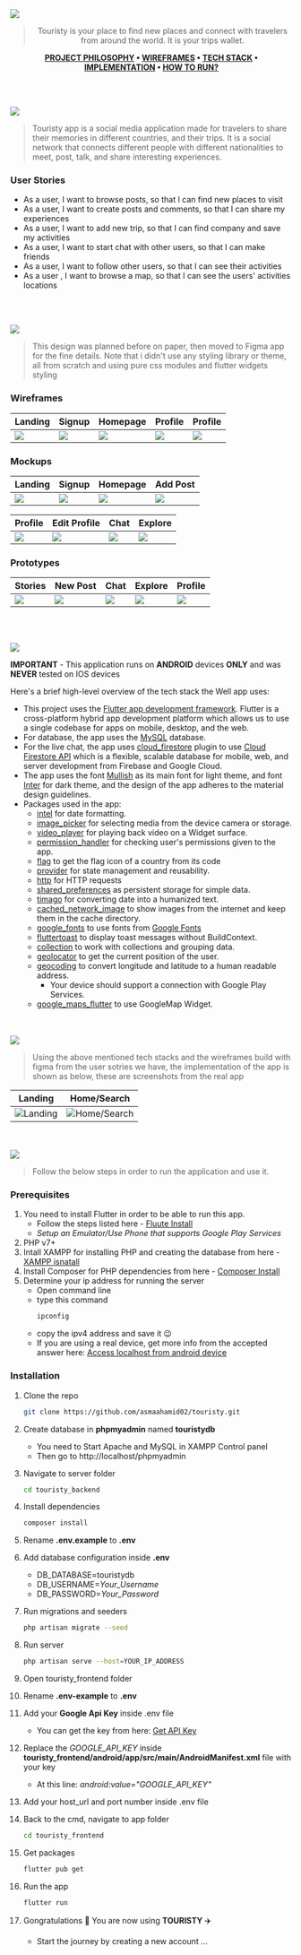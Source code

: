 <img src="./readme/title1.svg"/>

<div align="center">

> Touristy is your place to find new places and connect with travelers from around the world. It is your trips wallet.

**[PROJECT PHILOSOPHY](https://github.com/asmaahamid02/touristy#-project-philosophy) • [WIREFRAMES](https://github.com/asmaahamid02/touristy#-wireframes) • [TECH STACK](https://github.com/asmaahamid02/touristy#-tech-stack) • [IMPLEMENTATION](https://github.com/asmaahamid02/touristy#-impplementation) • [HOW TO RUN?](https://github.com/asmaahamid02/touristy#-how-to-run)**

</div>

<br><br>

<img src="./readme/title2.svg"/>

>Touristy app is a social media application made for travelers to share their memories in different countries, and their trips.
>It is a social network that connects different people with different nationalities to meet, post, talk, and share interesting experiences.

### User Stories

- As a user, I want to browse posts, so that I can find new places to visit
- As a user, I want to create posts and comments, so that I can share my experiences
- As a user, I want to add new trip, so that I can find company and save my activities
- As a user, I want to start chat with other users, so that I can make friends
- As a user, I want to follow other users, so that I can see their activities
- As a user , I want to browse a map, so that I can see the users' activities locations

<br><br>

<img src="./readme/title3.svg"/>

> This design was planned before on paper, then moved to Figma app for the fine details.
> Note that i didn't use any styling library or theme, all from scratch and using pure css modules and flutter widgets styling

### Wireframes

| Landing | Signup | Homepage | Profile | Profile | 
| ----------------------------------------- | ----------------------------------------- | ----------------------------------------- |  ----------------------------------------- | ----------------------------------------- |
| <img src='./readme/wireframes/landing.png' /> | <img src='./readme/wireframes/signup.png' /> | <img src='./readme/wireframes/homepage.png' /> | <img src='./readme/wireframes/profile.png' /> | <img src='./readme/wireframes/edit_profile.png' /> | 


### Mockups

| Landing | Signup | Homepage | Add Post | 
| ----------------------------------------- | ----------------------------------------- | ----------------------------------------- |  ----------------------------------------- | 
| <img src='./readme/mockups/landing.png' /> | <img src='./readme/mockups/signup.png' /> | <img src='./readme/mockups/homepage.png' /> | <img src='./readme/mockups/add_post.png' /> | 

| Profile | Edit Profile | Chat | Explore | 
| -----------------------------------------| -----------------------------------------| -----------------------------------------|  -----------------------------------------| 
<img src='./readme/mockups/profile.png' /> | <img src='./readme/mockups/edit_profile.png' /> | <img src='./readme/mockups/chat.png' /> | <img src='./readme/mockups/explore.png' /> |

### Prototypes

| Stories | New Post | Chat | Explore | Profile |
| -----------------------------------------| -----------------------------------------| -----------------------------------------|  -----------------------------------------|-----------------------------------------|
<img src='./readme/prototypes/homepage.gif' /> | <img src='./readme/prototypes/post.gif' /> | <img src='./readme/prototypes/chat.gif' /> | <img src='./readme/prototypes/explore.gif' /> | <img src='./readme/prototypes/profile.gif' /> |

<br><br>

<img src="./readme/title4.svg"/>


**IMPORTANT** - This application runs on **ANDROID** devices **ONLY** and was **NEVER** tested on IOS devices

Here's a brief high-level overview of the tech stack the Well app uses:
- This project uses the [Flutter app development framework](https://flutter.dev/). Flutter is a cross-platform hybrid app development platform which allows us to use a single codebase for apps on mobile, desktop, and the web.
- For database, the app uses the [MySQL](https://www.mysql.com/) database.
- For the live chat, the app uses [cloud_firestore](https://pub.dev/packages/cloud_firestore) plugin to use [Cloud Firestore API](https://firebase.google.com/docs/firestore/) which is a flexible, scalable database for mobile, web, and server development from Firebase and Google Cloud.
- The app uses the font [Mullish](https://fonts.google.com/specimen/Mulish) as its main font for light theme, and font [Inter](https://fonts.google.com/specimen/Inter) for dark theme, and the design of the app adheres to the material design guidelines.
- Packages used in the app:
  - [intel](https://pub.dev/packages/intl) for date formatting.
  - [image_picker](https://pub.dev/packages/image_picker) for selecting media from the device camera or storage.
  - [video_player](https://pub.dev/packages/video_player) for playing back video on a Widget surface.
  - [permission_handler](https://pub.dev/packages/permission_handler) for checking user's permissions given to the app.
  - [flag](https://pub.dev/packages/flag) to get the flag icon of a country from its code
  - [provider](https://pub.dev/packages/provider) for state management and reusability.
  - [http](https://pub.dev/packages/http) for HTTP requests
  - [shared_preferences](https://pub.dev/packages/shared_preferences) as persistent storage for simple data.
  - [timago](https://pub.dev/packages/timeago) for converting date into a humanized text.
  - [cached_network_image](https://pub.dev/packages/cached_network_image) to show images from the internet and keep them in the cache directory.
  - [google_fonts](https://pub.dev/packages/google_fonts)
    to use fonts from [Google Fonts](https://fonts.google.com/)
  - [fluttertoast](https://pub.dev/packages/fluttertoast) to display toast messages without BuildContext.
  - [collection](https://pub.dev/packages/collection) to work with collections and grouping data.
  - [geolocator](https://pub.dev/packages/geolocator) to get the current position of the user.
  - [geocoding](https://pub.dev/packages/geocoding) to convert longitude and latitude to a human readable address.
    - Your device should support a connection with Google Play Services.
  - [google_maps_flutter](https://pub.dev/packages/google_maps_flutter) to use GoogleMap Widget.

<br><br>
<img src="./readme/title5.svg"/>

> Using the above mentioned tech stacks and the wireframes build with figma from the user sotries we have, the implementation of the app is shown as below, these are screenshots from the real app

| Landing                                                                                | Home/Search                                                                               |
| -------------------------------------------------------------------------------------- | ----------------------------------------------------------------------------------------- |
| ![Landing](https://github.com/julescript/spotifyndr/blob/master/demo/Landing_Page.jpg) | ![Home/Search](https://github.com/julescript/spotifyndr/blob/master/demo/Search_Page.jpg) |

<br><br>
<img src="./readme/title6.svg"/>

> Follow the below steps in order to run the application and use it.

### Prerequisites

1. You need to install Flutter in order to be able to run this app.
   - Follow the steps listed here - [Fluute Install](https://docs.flutter.dev/get-started/install)
   - *Setup an Emulator/Use Phone that supports Google Play Services*
2. PHP v7+   
2. Intall XAMPP for installing PHP and creating the database from here - [XAMPP isnatall](https://www.apachefriends.org/download.html)   
3. Install Composer for PHP dependencies from here - [Composer Install](https://getcomposer.org/)
4. Determine your ip address for running the server
   - Open command line
   - type this command
     ```sh
     ipconfig
     ``` 
   - copy the ipv4 address and save it 😉
   - If you are using a real device, get more info from the accepted answer here: [Access localhost from android device](https://stackoverflow.com/questions/4779963/how-can-i-access-my-localhost-from-my-android-device) 

### Installation

1. Clone the repo
   ```sh
   git clone https://github.com/asmaahamid02/touristy.git
   ```
2. Create database in **phpmyadmin** named **touristydb**
   - You need to Start Apache and MySQL in XAMPP Control panel
   - Then go to http://localhost/phpmyadmin

3. Navigate to server folder   
   ```sh
   cd touristy_backend
   ```
4. Install dependencies
   ```sh
   composer install 
   ```
5. Rename **.env.example** to **.env**

6. Add database configuration inside **.env**
   * DB_DATABASE=touristydb
   * DB_USERNAME=*Your_Username*
   * DB_PASSWORD=*Your_Password*

7. Run migrations and seeders
   ```sh
   php artisan migrate --seed 
   ```
8. Run server
   ```sh
   php artisan serve --host=YOUR_IP_ADDRESS
   ```
9. Open touristy_frontend folder
10. Rename **.env-example** to **.env**
11. Add your **Google Api Key** inside .env file
    - You can get the key from here: [Get API Key](https://developers.google.com/maps/documentation/javascript/get-api-key)
12. Replace the *GOOGLE_API_KEY* inside **touristy_frontend/android/app/src/main/AndroidManifest.xml** file with your key 
    - At this line: *android:value="GOOGLE_API_KEY"*
13. Add your host_url and port number inside .env file
14. Back to the cmd, navigate to app folder   
    ```sh
    cd touristy_frontend
    ```    
15. Get packages
    ```sh
    flutter pub get
    ```
16. Run the app
     ```sh
     flutter run
     ```
17. Gongratulations 🎉 You are now using **TOURISTY** ✈️
    - Start the journey by creating a new account ...
